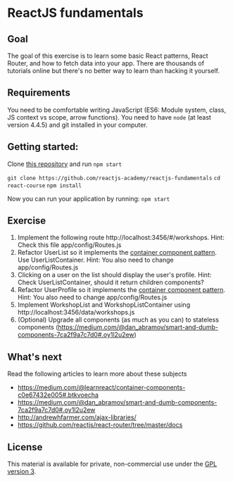 # ReactJS fundamentals

## Goal
The goal of this exercise is to learn some basic React patterns, React Router, and how to fetch data into your app. There are thousands of tutorials online but there's no better way to learn than hacking it yourself.

## Requirements
You need to be comfortable writing JavaScript (ES6: Module system, class, JS context vs scope, arrow functions).
You need to have `node` (at least version 4.4.5) and git installed in your computer.

## Getting started:

Clone [this repository](https://github.com/reactjs-academy/reactjs-fundamentals) and run `npm start`

`git clone https://github.com/reactjs-academy/reactjs-fundamentals`
`cd react-course`
`npm install`

Now you can run your application by running: `npm start`

## Exercise

1. Implement the following route http://localhost:3456/#/workshops. Hint: Check this file app/config/Routes.js
2. Refactor UserList so it implements the [container component pattern](https://medium.com/@learnreact/container-components-c0e67432e005). Use UserListContainer. Hint: You also need to change app/config/Routes.js
3. Clicking on a user on the list should display the user's profile. Hint:  Check UserListContainer, should it return children components?  
4. Refactor UserProfile so it implements the [container component pattern](https://medium.com/@learnreact/container-components-c0e67432e005). Hint: You also need to change app/config/Routes.js
5. Implement WorkshopList and WorkshopListContainer using http://localhost:3456/data/workshops.js
6. (Optional) Upgrade all components (as much as you can) to stateless components (https://medium.com/@dan_abramov/smart-and-dumb-components-7ca2f9a7c7d0#.oy1l2u2ew)

## What's next

Read the following articles to learn more about these subjects

- https://medium.com/@learnreact/container-components-c0e67432e005#.btkvoecha
- https://medium.com/@dan_abramov/smart-and-dumb-components-7ca2f9a7c7d0#.oy1l2u2ew
- http://andrewhfarmer.com/ajax-libraries/
- https://github.com/reactjs/react-router/tree/master/docs

## License

This material is available for private, non-commercial use under the [GPL version 3](http://www.gnu.org/licenses/gpl-3.0-standalone.html).
